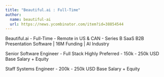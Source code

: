 ```yaml
---
title: "Beautiful.ai : Full-Time"
author:
  name: beautiful-ai
  url: https://news.ycombinator.com/item?id=38854544
---
```

Beautiful.ai - Full-Time - Remote in US &amp; CAN - Series B 
SaaS B2B Presentation Software | 16M Funding | AI Industry

Senior Software Engineer - Full Stack Highly Preferred - 150k - 250k USD Base Salary + Equity

Staff Systems Engineer - 200k - 250k USD Base Salary + Equity
